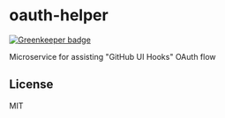 # oauth-helper

[![Greenkeeper badge](https://badges.greenkeeper.io/GitHub-UI-Hooks/oauth-helper.svg)](https://greenkeeper.io/)

Microservice for assisting "GitHub UI Hooks" OAuth flow

## License

MIT
